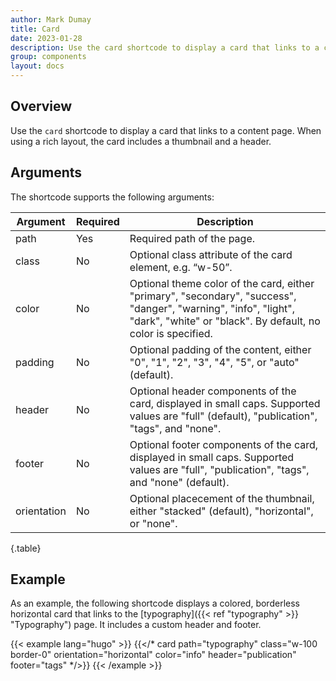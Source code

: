 ```yaml
---
author: Mark Dumay
title: Card
date: 2023-01-28
description: Use the card shortcode to display a card that links to a content page.
group: components
layout: docs
---
```


## Overview

Use the `card` shortcode to display a card that links to a content page. When using a rich layout, the card includes a thumbnail and a header.

## Arguments

The shortcode supports the following arguments:

| Argument    | Required | Description |
|-------------|----------|-------------|
| path        | Yes | Required path of the page. |
| class       | No  | Optional class attribute of the card element, e.g. “w-50”. |
| color       | No  | Optional theme color of the card, either "primary", "secondary", "success", "danger", "warning", "info", "light", "dark", "white" or "black". By default, no color is specified. |
| padding     | No  | Optional padding of the content, either "0", "1", "2", "3", "4", "5", or "auto" (default). |
| header      | No  | Optional header components of the card, displayed in small caps. Supported values are "full" (default), "publication", "tags", and "none". |
| footer      | No  | Optional footer components of the card, displayed in small caps. Supported values are "full", "publication", "tags", and "none" (default). |
| orientation | No  | Optional placecement of the thumbnail, either "stacked" (default), "horizontal", or "none". |
{.table}

## Example

<!-- TODO: change card example -->

As an example, the following shortcode displays a colored, borderless horizontal card that links to the [typography]({{< ref "typography" >}} "Typography") page. It includes a custom header and footer.

<!-- markdownlint-disable MD037 -->
{{< example lang="hugo" >}}
{{</* card path="typography" class="w-100 border-0" orientation="horizontal" color="info" header="publication" footer="tags" */>}}
{{< /example >}}
<!-- markdownlint-enable MD037 -->
